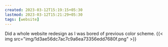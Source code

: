 ```yaml
---
created: 2023-03-12T15:19:15+05:30
lastmod: 2023-03-12T15:21:29+05:30
tags: [website]
---
```


Did a whole website redesign as I was bored of previous color scheme.
{{< img src="img/1d3ae56dc7ac7c9a6ea73356edd7680f.png" >}}
